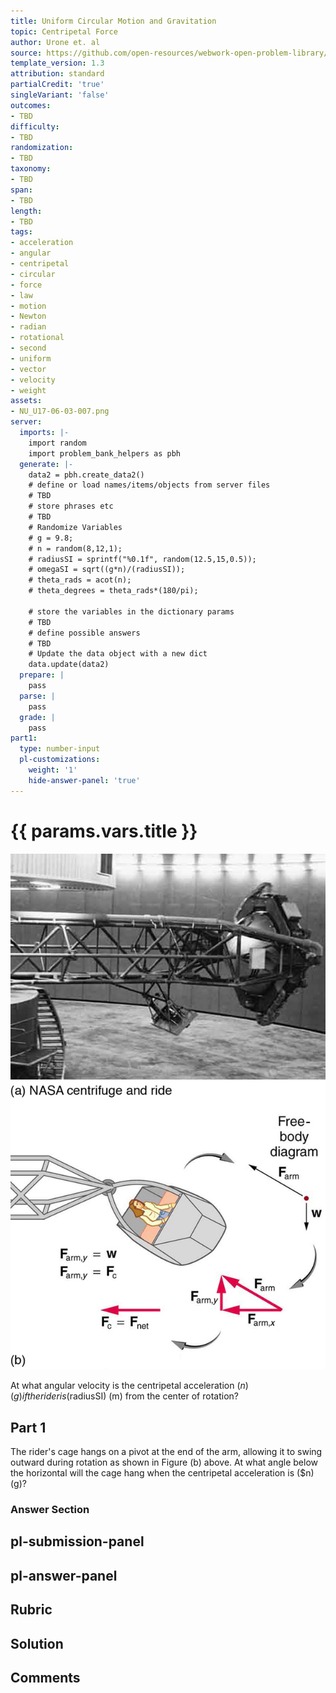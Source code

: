 ```yaml
---
title: Uniform Circular Motion and Gravitation
topic: Centripetal Force
author: Urone et. al
source: https://github.com/open-resources/webwork-open-problem-library/tree/master/Contrib/BrockPhysics/College_Physics_Urone/6.Uniform_Circular_Motion_and_Gravitation/Centripetal_Force/NU_U17-06-03-007.pg
template_version: 1.3
attribution: standard
partialCredit: 'true'
singleVariant: 'false'
outcomes:
- TBD
difficulty:
- TBD
randomization:
- TBD
taxonomy:
- TBD
span:
- TBD
length:
- TBD
tags:
- acceleration
- angular
- centripetal
- circular
- force
- law
- motion
- Newton
- radian
- rotational
- second
- uniform
- vector
- velocity
- weight
assets:
- NU_U17-06-03-007.png
server:
  imports: |-
    import random
    import problem_bank_helpers as pbh
  generate: |-
    data2 = pbh.create_data2()
    # define or load names/items/objects from server files
    # TBD
    # store phrases etc
    # TBD
    # Randomize Variables
    # g = 9.8;
    # n = random(8,12,1);
    # radiusSI = sprintf("%0.1f", random(12.5,15,0.5));
    # omegaSI = sqrt((g*n)/(radiusSI));
    # theta_rads = acot(n);
    # theta_degrees = theta_rads*(180/pi);

    # store the variables in the dictionary params
    # TBD
    # define possible answers
    # TBD
    # Update the data object with a new dict
    data.update(data2)
  prepare: |
    pass
  parse: |
    pass
  grade: |
    pass
part1:
  type: number-input
  pl-customizations:
    weight: '1'
    hide-answer-panel: 'true'
---
```


# {{ params.vars.title }} 

![NASA Centrifuge](NU_U17-06-03-007.png)

At what angular velocity is the centripetal acceleration ($n)(g) if the rider is ($radiusSI) (m) from the center of rotation?

## Part 1 
The rider's cage hangs on a pivot at the end of the arm, allowing it to swing outward during rotation as shown in Figure (b) above. At what angle below the horizontal will the cage hang when the centripetal acceleration is ($n)(g)? 


 ### Answer Section


## pl-submission-panel 


## pl-answer-panel 


## Rubric 


## Solution 


## Comments 


